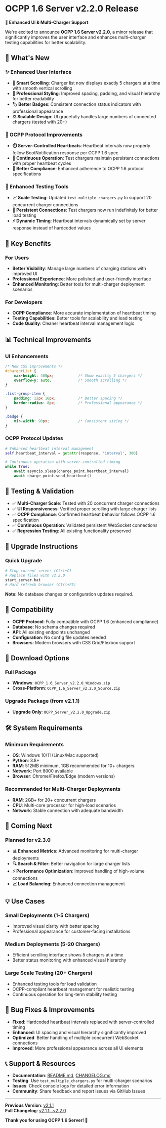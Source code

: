 # OCPP 1.6 Server v2.2.0 Release

**🎨 Enhanced UI & Multi-Charger Support**

We're excited to announce **OCPP 1.6 Server v2.2.0**, a minor release that significantly improves the user interface and enhances multi-charger testing capabilities for better scalability.

## 🚀 What's New

### ✨ Enhanced User Interface
- **📏 Smart Scrolling**: Charger list now displays exactly 5 chargers at a time with smooth vertical scrolling
- **🎨 Professional Styling**: Improved spacing, padding, and visual hierarchy for better readability
- **🏷️ Better Badges**: Consistent connection status indicators with professional appearance
- **⚖️ Scalable Design**: UI gracefully handles large numbers of connected chargers (tested with 20+)

### 🔄 OCPP Protocol Improvements
- **⏱️ Server-Controlled Heartbeats**: Heartbeat intervals now properly follow BootNotification response per OCPP 1.6 spec
- **🔄 Continuous Operation**: Test chargers maintain persistent connections with proper heartbeat cycles
- **📡 Better Compliance**: Enhanced adherence to OCPP 1.6 protocol specifications

### 🧪 Enhanced Testing Tools
- **📈 Scale Testing**: Updated `test_multiple_chargers.py` to support 20 concurrent charger connections
- **🔗 Persistent Connections**: Test chargers now run indefinitely for better load testing
- **⚡ Dynamic Timing**: Heartbeat intervals dynamically set by server response instead of hardcoded values

## 🎯 Key Benefits

### For Users
- **Better Visibility**: Manage large numbers of charging stations with improved UI
- **Professional Experience**: More polished and user-friendly interface
- **Enhanced Monitoring**: Better tools for multi-charger deployment scenarios

### For Developers
- **OCPP Compliance**: More accurate implementation of heartbeat timing
- **Testing Capabilities**: Better tools for scalability and load testing
- **Code Quality**: Cleaner heartbeat interval management logic

## 📊 Technical Improvements

### UI Enhancements
```css
/* New CSS improvements */
#chargerList {
    max-height: 400px;           /* Show exactly 5 chargers */
    overflow-y: auto;            /* Smooth scrolling */
}

.list-group-item {
    padding: 12px 16px;          /* Better spacing */
    border-radius: 8px;          /* Professional appearance */
}

.badge {
    min-width: 90px;             /* Consistent sizing */
}
```

### OCPP Protocol Updates
```python
# Enhanced heartbeat interval management
self.heartbeat_interval = getattr(response, 'interval', 300)

# Continuous operation with server-controlled timing
while True:
    await asyncio.sleep(charge_point.heartbeat_interval)
    await charge_point.send_heartbeat()
```

## 🧪 Testing & Validation

- ✅ **Multi-Charger Scale**: Tested with 20 concurrent charger connections
- ✅ **UI Responsiveness**: Verified proper scrolling with large charger lists  
- ✅ **OCPP Compliance**: Confirmed heartbeat behavior follows OCPP 1.6 specification
- ✅ **Continuous Operation**: Validated persistent WebSocket connections
- ✅ **Regression Testing**: All existing functionality preserved

## 🚀 Upgrade Instructions

### Quick Upgrade
```bash
# Stop current server (Ctrl+C)
# Replace files with v2.2.0
start_server.bat
# Hard refresh browser (Ctrl+F5)
```

**Note**: No database changes or configuration updates required.

## 🔄 Compatibility

- **OCPP Protocol**: Fully compatible with OCPP 1.6 (enhanced compliance)
- **Database**: No schema changes required
- **API**: All existing endpoints unchanged  
- **Configuration**: No config file updates needed
- **Browsers**: Modern browsers with CSS Grid/Flexbox support

## 📁 Download Options

### Full Package
- **Windows**: `OCPP_1.6_Server_v2.2.0_Windows.zip`
- **Cross-Platform**: `OCPP_1.6_Server_v2.2.0_Source.zip`

### Upgrade Package (from v2.1.1)
- **Upgrade Only**: `OCPP_Server_v2.2.0_Upgrade.zip`

## 🛠️ System Requirements

### Minimum Requirements
- **OS**: Windows 10/11 (Linux/Mac supported)
- **Python**: 3.8+ 
- **RAM**: 512MB minimum, 1GB recommended for 10+ chargers
- **Network**: Port 8000 available
- **Browser**: Chrome/Firefox/Edge (modern versions)

### Recommended for Multi-Charger Deployments
- **RAM**: 2GB+ for 20+ concurrent chargers
- **CPU**: Multi-core processor for high-load scenarios
- **Network**: Stable connection with adequate bandwidth

## 🔮 Coming Next

### Planned for v2.3.0
- **📊 Enhanced Metrics**: Advanced monitoring for multi-charger deployments
- **🔍 Search & Filter**: Better navigation for large charger lists
- **⚡ Performance Optimization**: Improved handling of high-volume connections
- **📈 Load Balancing**: Enhanced connection management

## 💡 Use Cases

### Small Deployments (1-5 Chargers)
- Improved visual clarity with better spacing
- Professional appearance for customer-facing installations

### Medium Deployments (5-20 Chargers)  
- Efficient scrolling interface shows 5 chargers at a time
- Better status monitoring with enhanced visual hierarchy

### Large Scale Testing (20+ Chargers)
- Enhanced testing tools for load validation
- OCPP-compliant heartbeat management for realistic testing
- Continuous operation for long-term stability testing

## 🐛 Bug Fixes & Improvements

- **Fixed**: Hardcoded heartbeat intervals replaced with server-controlled timing
- **Enhanced**: UI spacing and visual hierarchy significantly improved
- **Optimized**: Better handling of multiple concurrent WebSocket connections
- **Improved**: More professional appearance across all UI elements

## 📞 Support & Resources

- **Documentation**: [README.md](README.md), [CHANGELOG.md](CHANGELOG.md)
- **Testing**: Use `test_multiple_chargers.py` for multi-charger scenarios
- **Issues**: Check console logs for detailed error information
- **Community**: Share feedback and report issues via GitHub Issues

---

**Previous Version**: [v2.1.1](https://github.com/YOUR_USERNAME/OCPP-Server/releases/tag/v2.1.1)  
**Full Changelog**: [v2.1.1...v2.2.0](https://github.com/YOUR_USERNAME/OCPP-Server/compare/v2.1.1...v2.2.0)

**Thank you for using OCPP 1.6 Server! 🚀** 